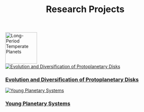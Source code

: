 <html>
<link rel="icon" href="images/favicon.ico" type="image/x-icon" /> <link rel="shortcut icon" href="favicon.ico" type="image/x-icon" />
<link rel="stylesheet" href="https://cdn.rawgit.com/jpswalsh/academicons/master/css/academicons.min.css">

<body id="top">

<!-- Header -->
<header id="header">
<h1><strong>Research Projects</strong><br/></h1>
</header>
<!-- Main -->
<div id="main">

<section id="one">
<!-- <h2>Research Projects</h2>
--><div class="row">
 
	 
<article class="6u 12u$(xsmall) work-item">
<a href="../temperate.html" class="image fit thumb"><img src="../images/earth.jpg" width=100 height=100 alt="Long-Period Temperate Planets" /></a>

							
<article class="6u$ 12u$(xsmall) work-item">
<a href="./disks.html" class="image fit thumb">
<img src="./images/disks.jpg" alt="Evolution and Diversification of Protoplanetary Disks" /></a>
<h3><a href ="./disks.html">Evolution and Diversification of Protoplanetary Disks</a></h3>
</article>

<article class="6u 12u$(xsmall) work-item">
<a href="./young.html" class="image fit thumb"><img src="./images/young.jpg" alt="Young Planetary Systems" /></a>
<h3><a href="./young.html">Young Planetary Systems</a></h3>
</article>
							
